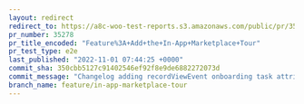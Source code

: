 ```yaml
---
layout: redirect
redirect_to: https://a8c-woo-test-reports.s3.amazonaws.com/public/pr/35278/e2e/index.html
pr_number: 35278
pr_title_encoded: "Feature%3A+Add+the+In-App+Marketplace+Tour"
pr_test_type: e2e
last_published: "2022-11-01 07:44:25 +0000"
commit_sha: 350cbb5127c91402546ef92f8e9de6882272073d
commit_message: "Changelog adding recordViewEvent onboarding task attribute"
branch_name: feature/in-app-marketplace-tour
---
```

